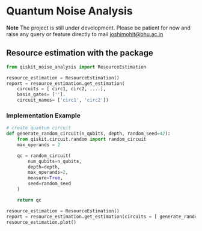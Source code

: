 # Quantum Noise Analysis
**Note**
The project is still under development. Please be patient for now and raise any query or feature directly to mail joshimohit@bhu.ac.in

## Resource estimation with the package
```python
from qiskit_noise_analysis import ResourceEstimation

resource_estimation = ResourceEstimation()
report = resource_estimation.get_estimation(
    circuits = [ circ1, circ2, ....], 
    basis_gates= [''].
    circuit_names= ['circ1', 'circ2'])

```


### Implementation Example
```python
# create quantum circuit
def generate_random_circuit(n_qubits, depth, random_seed=42):
    from qiskit.circuit.random import random_circuit
    max_operands = 2

    qc = random_circuit(
        num_qubits=n_qubits,
        depth=depth,
        max_operands=2,
        measure=True,
        seed=random_seed  
    )

    return qc

resource_estimation = ResourceEstimation()
report = resource_estimation.get_estimation(circuits = [ generate_random_circuit(4,5, 42) , generate_random_circuit(4,5,43) ], circuit_names= ['circ1', 'circ2'])
resource_estimation.plot()


```